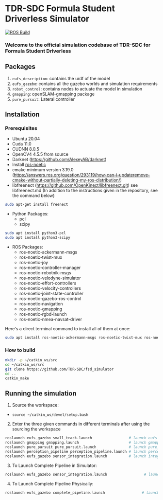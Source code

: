 # TDR-SDC Formula Student Driverless Simulator
[![ROS Build](https://github.com/TDR-SDC/fsd_simulator/actions/workflows/test_build.yml/badge.svg?branch=master)](https://github.com/TDR-SDC/fsd_simulator/actions/workflows/test_build.yml)
### Welcome to the official simulation codebase of TDR-SDC for Formula Student Driverless

## Packages
1. `eufs_description`: contains the urdf of the model
2. `eufs_gazebo`: contains all the gazebo worlds and simulation requirements
3. `robot_control`: contains nodes to actuate the model in simulation
4. `gmapping`: openSLAM-gmapping package
5. `pure_pursuit`: Lateral controller

## Installation
### Prerequisites
- Ubuntu 20.04
- Cuda 11.0
- CUDNN 8.0.5
- OpenCV4 4.5.5 from source
- Darknet (https://github.com/AlexeyAB/darknet)
- Install [ros-noetic](http://wiki.ros.org/noetic/Installation/Ubuntu)
- cmake minimum version 3.19.0 (https://answers.ros.org/question/293119/how-can-i-updateremove-cmake-without-partially-deleting-my-ros-distribution/)
- libfreenect (https://github.com/OpenKinect/libfreenect.git) see libfreenect.md (In addition to the instructions given in the repository, see the command below)
```bash
sudo apt-get install freenect
```
- Python Packages:
  - pcl
  - scipy 
```bash
sudo apt install python3-pcl
sudo apt install python3-scipy
```
-  ROS Packages:
    - ros-noetic-ackermann-msgs
    - ros-noetic-twist-mux
    - ros-noetic-joy
    - ros-noetic-controller-manager
    - ros-noetic-robotnik-msgs
    - ros-noetic-velodyne-simulator
    - ros-noetic-effort-controllers
    - ros-noetic-velocity-controllers
    - ros-noetic-joint-state-controller
    - ros-noetic-gazebo-ros-control
    - ros-noetic-navigation
    - ros-noetic-gmapping
    - ros-noetic-rgbd-launch
    - ros-noetic-nmea-navsat-driver

Here's a direct terminal command to install all of them at once:
```bash
sudo apt install ros-noetic-ackermann-msgs ros-noetic-twist-mux ros-noetic-joy ros-noetic-controller-manager ros-noetic-velodyne-simulator ros-noetic-effort-controllers ros-noetic-velocity-controllers ros-noetic-joint-state-controller ros-noetic-gazebo-ros-control ros-noetic-navigation ros-noetic-gmapping ros-noetic-rgbd-launch ros-noetic-nmea-navsat-driver
```

### How to build
```bash
mkdir -p ~/catkin_ws/src
cd ~/catkin_ws/src
git clone https://github.com/TDR-SDC/fsd_simulator
cd ..
catkin_make
```

## Running the simulation
1. Source the workspace:

- ```source ~/catkin_ws/devel/setup.bash```

2. Enter the three given commands in different terminals after using the sourcing the workspace
```bash
roslaunch eufs_gazebo small_track.launch                 # launch eufs simulator
roslaunch gmapping gmapping.launch                       # launch gmapping
roslaunch pure_pursuit pure_pursuit.launch               # launch pure_pursuit controller
roslaunch perception_pipeline perception_pipeline.launch # launch perception YOLOv4 tiny pipeline
roslaunch eufs_gazebo sensor_integration.launch          # launch integrated pipeline
```
3. To Launch Complete Pipeline in Simulator:
```bash
roslaunch eufs_gazebo sensor_integration.launch                 # launch Complete Pipeline
``` 
4. To Launch Complete Pipeline Physically:
```bash
roslaunch eufs_gazebo complete_pipeline.launch                 # launch Complete Pipeline
``` 
